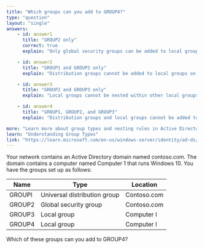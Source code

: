 ```yaml
---
title: "Which groups can you add to GROUP4?"
type: "question"
layout: "single"
answers:
    - id: answer1
      title: "GROUP2 only"
      correct: true
      explain: "Only global security groups can be added to local groups on computers."

    - id: answer2
      title: "GROUP1 and GROUP2 only"
      explain: "Distribution groups cannot be added to local groups on computers."

    - id: answer3
      title: "GROUP2 and GROUP3 only"
      explain: "Local groups cannot be nested within other local groups on the same computer."

    - id: answer4
      title: "GROUP1, GROUP2, and GROUP3"
      explain: "Distribution groups and local groups cannot be added to local groups on computers."

more: "Learn more about group types and nesting rules in Active Directory."
learn: "Understanding Group Types"
link: "https://learn.microsoft.com/en-us/windows-server/identity/ad-ds/manage/understand-security-groups"
---
```

Your network contains an Active Directory domain named contoso.com. The domain contains a computer named Computer 1 that runs Windows 10. You have the groups set up as follows:

| Name    | Type                         | Location    |
|---------|------------------------------|-------------|
| GROUPl | Universal distribution group | Contoso.com |
| GROUP2 | Global security group        | Contoso.com |
| GROUP3 | Local group                       | Computer l  |
| GROUP4 | Local group                       | Computer l  |

Which of these groups can you add to GROUP4?